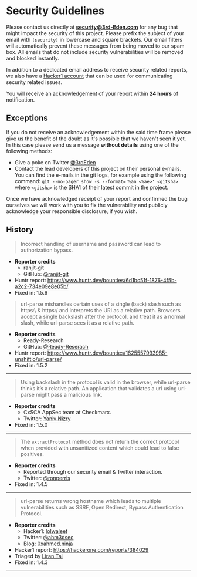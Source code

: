# Security Guidelines

Please contact us directly at **security@3rd-Eden.com** for any bug that might
impact the security of this project. Please prefix the subject of your email
with `[security]` in lowercase and square brackets. Our email filters will
automatically prevent these messages from being moved to our spam box. All
emails that do not include security vulnerabilities will be removed and blocked
instantly.

In addition to a dedicated email address to receive security related reports,
we also have a [Hacker1 account][hacker1] that can be used for communicating
security related issues.

You will receive an acknowledgement of your report within **24 hours** of
notification.

## Exceptions

If you do not receive an acknowledgement within the said time frame please give
us the benefit of the doubt as it's possible that we haven't seen it yet. In
this case please send us a message **without details** using one of the
following methods:

- Give a poke on Twitter [@3rdEden](https://twitter.com/3rdEden)
- Contact the lead developers of this project on their personal e-mails. You
  can find the e-mails in the git logs, for example using the following command:
  `git --no-pager show -s --format='%an <%ae>' <gitsha>` where `<gitsha>` is the
  SHA1 of their latest commit in the project.

Once we have acknowledged receipt of your report and confirmed the bug
ourselves we will work with you to fix the vulnerability and publicly
acknowledge your responsible disclosure, if you wish.

## History

> Incorrect handling of username and password can lead to authorization bypass.

- **Reporter credits**
  - ranjit-git
  - GitHub: [@ranjit-git](https://github.com/ranjit-git)
- Huntr report: https://www.huntr.dev/bounties/6d1bc51f-1876-4f5b-a2c2-734e09e8e05b/
- Fixed in: 1.5.6

> url-parse mishandles certain uses of a single (back) slash such as https:\ &
> https:/ and interprets the URI as a relative path. Browsers accept a single
> backslash after the protocol, and treat it as a normal slash, while url-parse
> sees it as a relative path.

- **Reporter credits**
  - Ready-Research
  - GitHub: [@Ready-Reserach](https://github.com/ready-research)
- Huntr report: https://www.huntr.dev/bounties/1625557993985-unshiftio/url-parse/
- Fixed in: 1.5.2

---

> Using backslash in the protocol is valid in the browser, while url-parse
> thinks it’s a relative path. An application that validates a url using
> url-parse might pass a malicious link.

- **Reporter credits**
  - CxSCA AppSec team at Checkmarx.
  - Twitter: [Yaniv Nizry](https://twitter.com/ynizry)
- Fixed in: 1.5.0

---

> The `extractProtocol` method does not return the correct protocol when
> provided with unsanitized content which could lead to false positives.

- **Reporter credits**
  - Reported through our security email & Twitter interaction.
  - Twitter: [@ronperris](https://twitter.com/ronperris)
- Fixed in: 1.4.5

---

> url-parse returns wrong hostname which leads to multiple vulnerabilities such
> as SSRF, Open Redirect, Bypass Authentication Protocol.

- **Reporter credits**
  - Hacker1: [lolwaleet](https://hackerone.com/lolwalee)
  - Twitter: [@ahm3dsec](https://twitter.com/ahm3dsec)
  - Blog: [0xahmed.ninja](https://0xahmed.ninja)
- Hacker1 report: https://hackerone.com/reports/384029
- Triaged by [Liran Tal](https://hackerone.com/lirantal)
- Fixed in: 1.4.3

---

[twitter]: https://twitter.com/3rdEden
[hacker1]: https://hackerone.com/3rdeden
